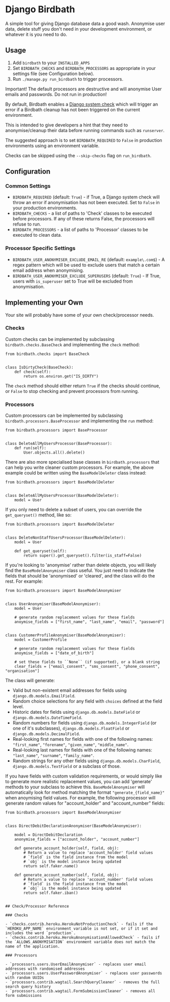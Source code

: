 # Django Birdbath

A simple tool for giving Django database data a good wash. Anonymise user data, delete stuff you don't need in your development environment, or whatever it is you need to do.

## Usage

1. Add `birdbath` to your `INSTALLED_APPS`
2. Set `BIRDBATH_CHECKS` and `BIRDBATH_PROCESSORS` as appropriate in your settings file (see Configuration below).
3. Run `./manage.py run_birdbath` to trigger processors.

Important! The default processors are destructive and will anonymise User emails and passwords. Do not run in production!

By default, Birdbath enables a [Django system check](https://docs.djangoproject.com/en/3.0/topics/checks/) which will trigger an error if a Birdbath cleanup has not been triggered on the current environment.

This is intended to give developers a hint that they need to anonymise/cleanup their data before running commands such as `runserver`.

The suggested approach is to set `BIRDBATH_REQUIRED` to `False` in production environments using an environment variable.

Checks can be skipped using the `--skip-checks` flag on `run_birdbath`.

## Configuration

### Common Settings

- `BIRDBATH_REQUIRED` (default: `True`) - if True, a Django system check will throw an error if anonymisation has not been executed. Set to `False` in your production environments.
- `BIRDBATH_CHECKS` - a list of paths to 'Check' classes to be executed before processors. If any of these returns False, the processors will refuse to run.
- `BIRDBATH_PROCESSORS` - a list of paths to 'Processor' classes to be executed to clean data.

### Processor Specific Settings

- `BIRDBATH_USER_ANONYMISER_EXCLUDE_EMAIL_RE` (default: `example\.com$`) - A regex pattern which will be used to exclude users that match a certain email address when anonymising.
- `BIRDBATH_USER_ANONYMISER_EXCLUDE_SUPERUSERS` (default: `True`) - If True, users with `is_superuser` set to True will be excluded from anonymisation.

## Implementing your Own

Your site will probably have some of your own check/processor needs.

### Checks

Custom checks can be implemented by subclassing `birdbath.checks.BaseCheck` and implementing the `check` method:

```
from birdbath.checks import BaseCheck


class IsDirtyCheck(BaseCheck):
    def check(self):
        return os.environ.get("IS_DIRTY")
```

The `check` method should either return `True` if the checks should continue, or `False` to stop checking and prevent processors from running.

### Processors

Custom processors can be implemented by subclassing `birdbath.processors.BaseProcessor` and implementing the `run` method:

```
from birdbath.processors import BaseProcessor


class DeleteAllMyUsersProcessor(BaseProcessor):
    def run(self):
        User.objects.all().delete()
```

There are also more specialised base classes in `birdbath.processors` that can help you write cleaner custom processors. For example, the above example could be written using the `BaseModelDeleter` class instead:

```
from birdbath.processors import BaseModelDeleter


class DeleteAllMyUsersProcessor(BaseModelDeleter):
    model = User
```

If you only need to delete a subset of users, you can override the `get_queryset()` method, like so:

```
from birdbath.processors import BaseModelDeleter


class DeleteNonStaffUsersProcessor(BaseModelDeleter):
    model = User

    def get_queryset(self):
        return super().get_queryset().filter(is_staff=False)
```

If you're looking to 'anonymise' rather than delete objects, you will likely find the `BaseModelAnonymiser` class useful. You just need to indicate the fields that should be 'anonymised' or 'cleared', and the class will do the rest. For example:


```
from birdbath.processors import BaseModelAnonymiser


class UserAnonymiser(BaseModelAnonymiser):
    model = User

    # generate random replacement values for these fields
    anoymise_fields = ["first_name", "last_name", "email", "password"]


class CustomerProfileAnonymiser(BaseModelAnonymiser):
    model = CustomerProfile

    # generate random replacement values for these fields
    anoymise_fields = ["date_of_birth"]

    # set these fields to ``None`` (if supported), or a blank string
    clear_fields = ["email_consent", "sms_consent", "phone_consent", "organisation"]
```

The class will generate:
- Valid but non-existent email addresses for fields using `django.db.models.EmailField`.
- Random choice selections for any field with `choices` defined at the field level.
- Historic dates for fields using `django.db.models.DateField` or `django.db.models.DateTimeField`.
- Random numbers for fields using `django.db.models.IntegerField` (or one of it's subclasses), `django.db.models.FloatField` or `django.db.models.DecimalField`.
- Real-looking first names for fields with one of the following names: `"first_name"`, `"forename"`, `"given_name"`, `"middle_name"`.
- Real-looking last names for fields with one of the following names:
`"last_name"`, `"surname"`, `"family_name"`.
- Random strings for any other fields using `django.db.models.CharField`, `django.db.models.TextField` or a subclass of those.

 If you have fields with custom validation requirements, or would simply like to generate more realistic replacement values, you can add 'generate' methods to your subclass to achieve this. `BaseModelAnonymiser` will automatically look for method matching the format `"generate_{field_name}"` when anoymising field values. For example, the following processor will generate random values for "account_holder" and "account_number" fields:

```
from birdbath.processors import BaseModelAnonymiser


class DirectDebitDeclarationAnonymiser(BaseModelAnonymiser):

    model = DirectDebitDeclaration
    anonymise_fields = ["account_holder", "account_number"]

    def generate_account_holder(self, field, obj):
        # Return a value to replace 'account_holder' field values
        # `field` is the field instance from the model
        # `obj` is the model instance being updated
        return self.faker.name()

    def generate_account_number(self, field, obj):
        # Return a value to replace 'account_number' field values
        # `field` is the field instance from the model
        # `obj` is the model instance being updated
        return self.faker.iban()


## Check/Processor Reference

### Checks

- `checks.contrib.heroku.HerokuNotProductionCheck` - fails if the `HEROKU_APP_NAME` environment variable is not set, or if it set and includes the word `production`.
- `checks.contrib.heroku.HerokuAnonymisationAllowedCheck` - fails if the `ALLOWS_ANONYMISATION` environment variable does not match the name of the application.

### Processors

- `processors.users.UserEmailAnonymiser` - replaces user email addresses with randomised addresses
- `processors.users.UserPasswordAnonymiser` - replaces user passwords with random UUIDs
- `processors.contrib.wagtail.SearchQueryCleaner` - removes the full search query history
- `processors.contrib.wagtail.FormSubmissionCleaner` - removes all form submissions
